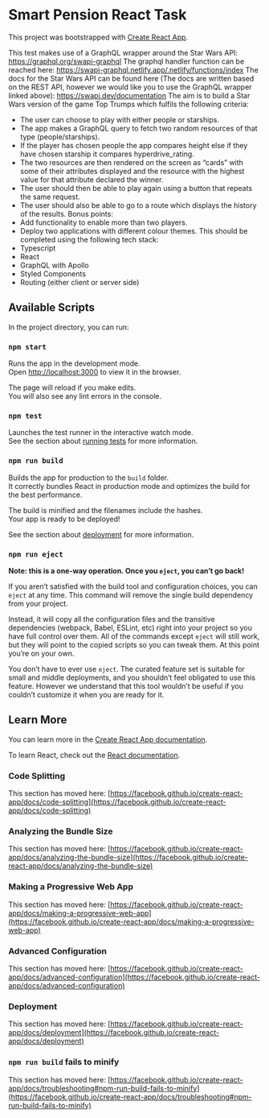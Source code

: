 # Smart Pension React Task

This project was bootstrapped with [Create React App](https://github.com/facebook/create-react-app).

This test makes use of a GraphQL wrapper around the Star Wars API: https://graphql.org/swapi-graphql
The graphql handler function can be reached here: https://swapi-graphql.netlify.app/.netlify/functions/index
The docs for the Star Wars API can be found here (The docs are written based on the REST API, however we would like you to use the GraphQL wrapper linked above): https://swapi.dev/documentation
The aim is to build a Star Wars version of the game Top Trumps which fulfils the following criteria:
- The user can choose to play with either people or starships.
- The app makes a GraphQL query to fetch two random resources of that type (people/starships).
- If the player has chosen people the app compares height else if
they have chosen starship it compares hyperdrive_rating.
- The two resources are then rendered on the screen as “cards” with some of their attributes displayed and the resource with the highest value for that attribute declared the winner.
- The user should then be able to play again using a button that repeats the same request.
- The user should also be able to go to a route which displays the
history of the results.
Bonus points:
- Add functionality to enable more than two players.
- Deploy two applications with different colour themes.
This should be completed using the following tech stack:
- Typescript
- React
- GraphQL with Apollo
- Styled Components
- Routing (either client or server side)

## Available Scripts

In the project directory, you can run:

### `npm start`

Runs the app in the development mode.\
Open [http://localhost:3000](http://localhost:3000) to view it in the browser.

The page will reload if you make edits.\
You will also see any lint errors in the console.

### `npm test`

Launches the test runner in the interactive watch mode.\
See the section about [running tests](https://facebook.github.io/create-react-app/docs/running-tests) for more information.

### `npm run build`

Builds the app for production to the `build` folder.\
It correctly bundles React in production mode and optimizes the build for the best performance.

The build is minified and the filenames include the hashes.\
Your app is ready to be deployed!

See the section about [deployment](https://facebook.github.io/create-react-app/docs/deployment) for more information.

### `npm run eject`

**Note: this is a one-way operation. Once you `eject`, you can’t go back!**

If you aren’t satisfied with the build tool and configuration choices, you can `eject` at any time. This command will remove the single build dependency from your project.

Instead, it will copy all the configuration files and the transitive dependencies (webpack, Babel, ESLint, etc) right into your project so you have full control over them. All of the commands except `eject` will still work, but they will point to the copied scripts so you can tweak them. At this point you’re on your own.

You don’t have to ever use `eject`. The curated feature set is suitable for small and middle deployments, and you shouldn’t feel obligated to use this feature. However we understand that this tool wouldn’t be useful if you couldn’t customize it when you are ready for it.

## Learn More

You can learn more in the [Create React App documentation](https://facebook.github.io/create-react-app/docs/getting-started).

To learn React, check out the [React documentation](https://reactjs.org/).

### Code Splitting

This section has moved here: [https://facebook.github.io/create-react-app/docs/code-splitting](https://facebook.github.io/create-react-app/docs/code-splitting)

### Analyzing the Bundle Size

This section has moved here: [https://facebook.github.io/create-react-app/docs/analyzing-the-bundle-size](https://facebook.github.io/create-react-app/docs/analyzing-the-bundle-size)

### Making a Progressive Web App

This section has moved here: [https://facebook.github.io/create-react-app/docs/making-a-progressive-web-app](https://facebook.github.io/create-react-app/docs/making-a-progressive-web-app)

### Advanced Configuration

This section has moved here: [https://facebook.github.io/create-react-app/docs/advanced-configuration](https://facebook.github.io/create-react-app/docs/advanced-configuration)

### Deployment

This section has moved here: [https://facebook.github.io/create-react-app/docs/deployment](https://facebook.github.io/create-react-app/docs/deployment)

### `npm run build` fails to minify

This section has moved here: [https://facebook.github.io/create-react-app/docs/troubleshooting#npm-run-build-fails-to-minify](https://facebook.github.io/create-react-app/docs/troubleshooting#npm-run-build-fails-to-minify)
